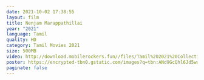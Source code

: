 ```yaml
---
date: 2021-10-02 17:38:55
layout: film
title: Nenjam Marappathillai
year: "2021"
language: Tamil
quality: HD
category: Tamil Movies 2021
size: 500MB
video: http://download.mobilerockers.fun//files/Tamil%202021%20Collection/Nenjam%20Marappathillai%20(2021)/Nenjam%20Marappathillai%20(2021)%20Full%20Movies/Nenjam%20Marappathillai%20(2021)%20HDRip/Nenjam%20Marappathillai%20(2021)%20HDRip%20Single%20Part.mp4
poster: https://encrypted-tbn0.gstatic.com/images?q=tbn:ANd9GcQhl6Jd5wafrQsduo5mE4W5bBvY32oUw7XlbA&usqp=CAU
paginate: false
---
```


